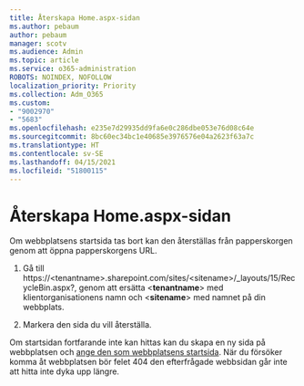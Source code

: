 ```yaml
---
title: Återskapa Home.aspx-sidan
ms.author: pebaum
author: pebaum
manager: scotv
ms.audience: Admin
ms.topic: article
ms.service: o365-administration
ROBOTS: NOINDEX, NOFOLLOW
localization_priority: Priority
ms.collection: Adm_O365
ms.custom:
- "9002970"
- "5683"
ms.openlocfilehash: e235e7d29935dd9fa6e0c286dbe053e76d08c64e
ms.sourcegitcommit: 8bc60ec34bc1e40685e3976576e04a2623f63a7c
ms.translationtype: HT
ms.contentlocale: sv-SE
ms.lasthandoff: 04/15/2021
ms.locfileid: "51800115"
---
```

# <a name="recover-the-homeaspx-page"></a>Återskapa Home.aspx-sidan

Om webbplatsens startsida tas bort kan den återställas från papperskorgen genom att öppna papperskorgens URL.

1. Gå till https://\<tenantname>.sharepoint.com/sites/\<sitename>/_layouts/15/RecycleBin.aspx?, genom att ersätta <**tenantname**> med klientorganisationens namn och <**sitename**> med namnet på din webbplats.

2. Markera den sida du vill återställa.

Om startsidan fortfarande inte kan hittas kan du skapa en ny sida på webbplatsen och [ange den som webbplatsens startsida](https://support.microsoft.com/en-gb/office/use-a-different-page-for-your-sharepoint-site-home-page-35a5022c-f84a-455d-985e-c691ab5dfa17?ui=en-us&rs=en-gb&ad=gb). När du försöker komma åt webbplatsen bör felet 404 den efter­frågade webb­sidan går inte att hitta inte dyka upp längre.
